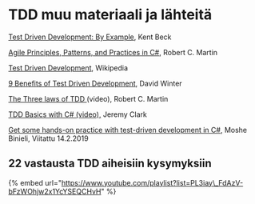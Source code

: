 # TDD muu materiaali ja lähteitä

[Test Driven Development: By Example](https://www.amazon.com/Test-Driven-Development-Kent-Beck/dp/0321146530), Kent Beck

[Agile Principles, Patterns, and Practices in C\#](https://www.amazon.com/Agile-Principles-Patterns-Practices-C/dp/0131857258/ref=pd_sim_14_24?_encoding=UTF8&pd_rd_i=0131857258&pd_rd_r=G80BGWEHB5HMV067RWTW&pd_rd_w=VQaWo&pd_rd_wg=IQ8d4&psc=1&refRID=G80BGWEHB5HMV067RWTW), Robert C. Martin

[Test Driven Development](https://en.wikipedia.org/wiki/Test-driven_development), Wikipedia

[9 Benefits of Test Driven Development](https://www.madetech.com/blog/9-benefits-of-test-driven-development), David Winter

[The Three laws of TDD ](https://www.youtube.com/watch?v=AoIfc5NwRks)\(video\), Robert C. Martin

[TDD Basics with C\# \(video\),](https://www.youtube.com/watch?v=l4xhTq4qmC0) Jeremy Clark

[ Get some hands-on practice with test-driven development in C\#](https://medium.freecodecamp.org/tdd-explanation-hands-on-practice-with-c-a0124338be44), Moshe Binieli, Viitattu 14.2.2019

## 22 vastausta TDD aiheisiin kysymyksiin

{% embed url="https://www.youtube.com/playlist?list=PL3iay\_FdAzV-bFzWOhjw2x1YcYSEQCHvH" %}

